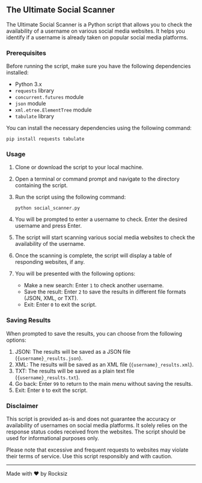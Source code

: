 ## The Ultimate Social Scanner

The Ultimate Social Scanner is a Python script that allows you to check the availability of a username on various social media websites. It helps you identify if a username is already taken on popular social media platforms.

### Prerequisites

Before running the script, make sure you have the following dependencies installed:

- Python 3.x
- `requests` library
- `concurrent.futures` module
- `json` module
- `xml.etree.ElementTree` module
- `tabulate` library

You can install the necessary dependencies using the following command:

```shell
pip install requests tabulate
```

### Usage

1. Clone or download the script to your local machine.
2. Open a terminal or command prompt and navigate to the directory containing the script.
3. Run the script using the following command:

   ```shell
   python social_scanner.py
   ```

4. You will be prompted to enter a username to check. Enter the desired username and press Enter.
5. The script will start scanning various social media websites to check the availability of the username.
6. Once the scanning is complete, the script will display a table of responding websites, if any.
7. You will be presented with the following options:

   - Make a new search: Enter `1` to check another username.
   - Save the result: Enter `2` to save the results in different file formats (JSON, XML, or TXT).
   - Exit: Enter `0` to exit the script.

### Saving Results

When prompted to save the results, you can choose from the following options:

1. JSON: The results will be saved as a JSON file (`{username}_results.json`).
2. XML: The results will be saved as an XML file (`{username}_results.xml`).
3. TXT: The results will be saved as a plain text file (`{username}_results.txt`).
4. Go back: Enter `99` to return to the main menu without saving the results.
5. Exit: Enter `0` to exit the script.

### Disclaimer

This script is provided as-is and does not guarantee the accuracy or availability of usernames on social media platforms. It solely relies on the response status codes received from the websites. The script should be used for informational purposes only.

Please note that excessive and frequent requests to websites may violate their terms of service. Use this script responsibly and with caution.

---

Made with ❤️ by Rocksiz
